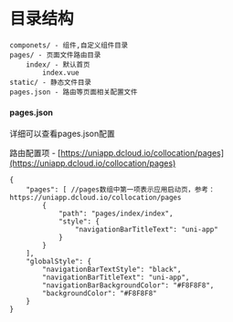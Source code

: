 # 目录结构

```
componets/ - 组件,自定义组件目录
pages/ - 页面文件路由目录
    index/ - 默认首页
        index.vue
static/ - 静态文件目录
pages.json - 路由等页面相关配置文件
```

#### pages.json

详细可以查看pages.json配置

路由配置项 - [https://uniapp.dcloud.io/collocation/pages](https://uniapp.dcloud.io/collocation/pages)

```
{
    "pages": [ //pages数组中第一项表示应用启动页，参考：https://uniapp.dcloud.io/collocation/pages
        {
            "path": "pages/index/index",
            "style": {
                "navigationBarTitleText": "uni-app"
            }
        }
    ],
    "globalStyle": {
        "navigationBarTextStyle": "black",
        "navigationBarTitleText": "uni-app",
        "navigationBarBackgroundColor": "#F8F8F8",
        "backgroundColor": "#F8F8F8"
    }
}
```



